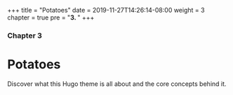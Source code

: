 +++
title = "Potatoes"
date = 2019-11-27T14:26:14-08:00
weight = 3
chapter = true
pre = "<b>3. </b>"
+++

### Chapter 3

# Potatoes

Discover what this Hugo theme is all about and the core concepts behind it.